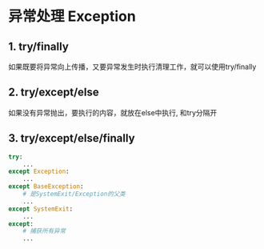 # 异常处理 Exception

## 1. try/finally

如果既要将异常向上传播，又要异常发生时执行清理工作，就可以使用try/finally

## 2. try/except/else

如果没有异常抛出，要执行的内容，就放在else中执行, 和try分隔开

## 3. try/except/else/finally

```python
try:
    ...
except Exception:
    ...
except BaseException:
    # 是SystemExit/Exception的父类
    ...
except SystemExit:
    ...
except:
    # 捕获所有异常
    ...
```
